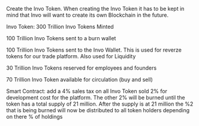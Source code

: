 Create the Invo Token. When creating the Invo Token it has to be kept in mind that Invo will want to create its own Blockchain in the future.

Invo Token:
300 Trillion Invo Tokens Minted

100 Trillion Invo Tokens sent to a burn wallet

100 Trillion Invo Tokens sent to the Invo Wallet. This is used for reverze tokens for our trade platform. Also used for Liquidity 

30 Trillion Invo Tokens reserved for employees and founders

70 Trillion Invo Token available for circulation (buy and sell)

Smart Contract:
add a 4% sales tax on all Invo Token sold 2% for development cost for the platform. The other 2% will be burned until the token has a total supply of 21 million. After the supply is at 21 million the %2 that is being burned will now be  distributed to all token holders depending on there % of holdings
